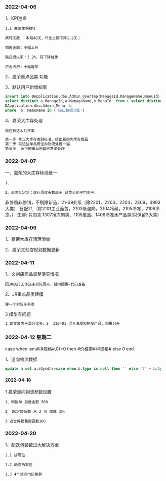### 2022-04-06

1、KPI巡查

    1.1 嘉荣本期KPI

    周转天数 ：本期40天，环比上期下降1.2天；

    销售金额：小幅上升

    缺货损失率：3.2%，有下降趋势

    资金占用：小幅增加

2、嘉荣重点品类 功能

3、默认用户新增权限

```sql
insert into DApplication.dbo.Admin_UserTmp(ManageId,ManageName,MenuId)
select distinct a.ManageId,a.ManageName,b.MenuId  from ( select distinct ManageId,ManageName from  DApplication.dbo.Admin_UserTmp) a,
DApplication.dbo.Admin_Menu  b
where  b. MenuName in ('接口数据诊断')
```

4、嘉荣大库存处理

    现在有这么几件事

```txt
第一步 修正大库存类别标准，给出新的大库存商品
第二步 将这些单品用逆向物流处理一遍
第三步  余下的单品用其他方案处理
```

### 2022-04-07

一、嘉荣的大库存标准统一

    1、

    2、高库存定义：库存周转天数高于 品类公司平均水平，
非停购非停销，不剔除新品，21-39处级（除2201，2203，2204，2309，3903大类）
日配21,（除2101工业面包，2103低温奶，2104冷藏，2105冷冻，2106冷冻，）
生鲜: 只包含 1307冷冻肉类、1105蛋品、1406冷冻水产品类(只保留3大类)

### 2022-04-09

1、嘉荣大库存清理清单

2、嘉荣文创店规划数据更新

### 2022-04-11

1、文创店商品调整落实情况

    因JR执行工作还未实际展开，暂时搁置-代码准备

2、JR重点品类建模

    建一个对应关系表

3 模型有问题

```txt
1 即食禽肉干混合太多，2  310401 混合洗发和护发产品，需要分开

```

### 2022-04-12 星期二

case when isnull(#规格#,0)>0 then #价格带#/#规格# else 0 end

1、逆向物流数据

```sql
update a set a.sGysdhr=case when b.type is null then '' else '(' + b.type + ')' + isnull(b.wwwadr,'') end,a.sMdthr=isnull(b.shop_return_date,'') from BadStock_Goods a,vendor b where a.sgysbh=b.code 
```

#### 2022-04-18

1 嘉荣逆向物流参数设置

    1、调拨单 最低金额 500

    2  DC定额系数 从 2 倍 改成 3倍

    3 返仓再销售商品数100


### 2022-04-20

1、配送包装数过大解决方案

    1.1 拆零位

    1.2 动态拆零位

    1.3 4个试点门店集群

